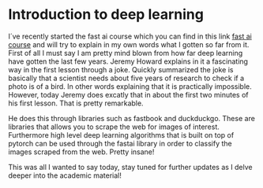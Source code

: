 # Introduction to deep learning

I´ve recently started the fast ai course which you can find in this link [fast ai course](https://course.fast.ai) and will try to explain in my own words what I gotten so far from it.
First of all I must say I am pretty mind blown from how far deep learning have gotten the last few years. Jeremy Howard explains in it a fascinating way in the first lesson through a joke.
Quickly summarized the joke is basically that a scientist needs about five years of research to check if a photo is of a bird. In other words explaining that it is practically impossible. 
However, today Jeremy does excatly that in about the first two minutes of his first lesson. That is pretty remarkable. 

He does this through libraries such as fastbook and duckduckgo. These are libraries that allows you to scrape the web for images of interest. Furthermore high level deep learning algorithms that is built on top of pytorch can be used through the fastai library in order to classify the images scraped from the web. Pretty insane! 

This was all I wanted to say today, stay tuned for further updates as I delve deeper into the academic material!
